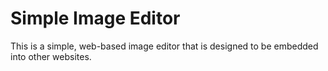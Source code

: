 # Simple Image Editor

This is a simple, web-based image editor that is designed to be embedded into other websites.